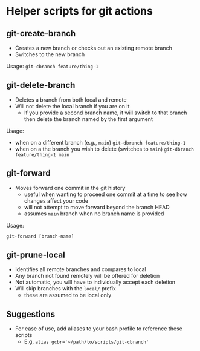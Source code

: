 # Helper scripts for git actions

## git-create-branch

- Creates a new branch or checks out an existing remote branch
- Switches to the new branch

Usage: `git-cbranch feature/thing-1`

## git-delete-branch

- Deletes a branch from both local and remote
- Will not delete the local branch if you are on it
  - If you provide a second branch name, it will switch to that branch
    then delete the branch named by the first argument

Usage:

- when on a different branch (e.g., `main`)
  `git-dbranch feature/thing-1`
- when on a the branch you wish to delete (switches to `main`)
  `git-dbranch feature/thing-1 main`

## git-forward

- Moves forward one commit in the git history
  - useful when wanting to proceed one commit at a time to see
    how changes affect your code
  - will not attempt to move forward beyond the branch HEAD
  - assumes `main` branch when no branch name is provided

Usage:

`git-forward [branch-name]`

## git-prune-local

- Identifies all remote branches and compares to local
- Any branch not found remotely will be offered for deletion
- Not automatic, you will have to individually accept each deletion
- Will skip branches with the `local/` prefix
  - these are assumed to be local only

## Suggestions

- For ease of use, add aliases to your bash profile to reference these scripts
  - E.g, `alias gcbr='~/path/to/scripts/git-cbranch'`
